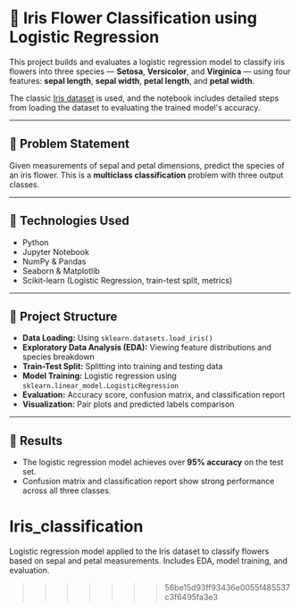# 🌸 Iris Flower Classification using Logistic Regression

This project builds and evaluates a logistic regression model to classify iris flowers into three species — **Setosa**, **Versicolor**, and **Virginica** — using four features: **sepal length**, **sepal width**, **petal length**, and **petal width**.

The classic [Iris dataset](https://scikit-learn.org/stable/auto_examples/datasets/plot_iris_dataset.html) is used, and the notebook includes detailed steps from loading the dataset to evaluating the trained model's accuracy.

---

## 📌 Problem Statement

Given measurements of sepal and petal dimensions, predict the species of an iris flower. This is a **multiclass classification** problem with three output classes.

---

## 🧰 Technologies Used

- Python
- Jupyter Notebook
- NumPy & Pandas
- Seaborn & Matplotlib
- Scikit-learn (Logistic Regression, train-test split, metrics)

---

## 📁 Project Structure

- **Data Loading:** Using `sklearn.datasets.load_iris()`
- **Exploratory Data Analysis (EDA):** Viewing feature distributions and species breakdown
- **Train-Test Split:** Splitting into training and testing data
- **Model Training:** Logistic regression using `sklearn.linear_model.LogisticRegression`
- **Evaluation:** Accuracy score, confusion matrix, and classification report
- **Visualization:** Pair plots and predicted labels comparison

---

## 🧪 Results

- The logistic regression model achieves over **95% accuracy** on the test set.
- Confusion matrix and classification report show strong performance across all three classes.

# Iris_classification
Logistic regression model applied to the Iris dataset to classify flowers based on sepal and petal measurements. Includes EDA, model training, and evaluation.
>>>>>>> 56be15d93ff93436e0055f485537c3f6495fa3e3
